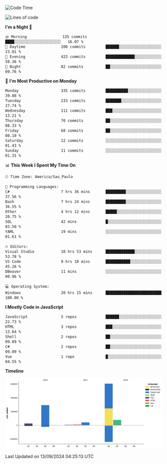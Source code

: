 <!--START_SECTION:waka-->
![Code Time](http://img.shields.io/badge/Code%20Time-2%2C698%20hrs%2053%20mins-blue)

![Lines of code](https://img.shields.io/badge/From%20Hello%20World%20I%27ve%20Written-1.1%20million%20lines%20of%20code-blue)

**I'm a Night 🦉** 

```text
🌞 Morning                135 commits         ████░░░░░░░░░░░░░░░░░░░░░   16.07 % 
🌆 Daytime                200 commits         ██████░░░░░░░░░░░░░░░░░░░   23.81 % 
🌃 Evening                423 commits         █████████████░░░░░░░░░░░░   50.36 % 
🌙 Night                  82 commits          ██░░░░░░░░░░░░░░░░░░░░░░░   09.76 % 
```
📅 **I'm Most Productive on Monday** 

```text
Monday                   335 commits         ██████████░░░░░░░░░░░░░░░   39.88 % 
Tuesday                  233 commits         ███████░░░░░░░░░░░░░░░░░░   27.74 % 
Wednesday                111 commits         ███░░░░░░░░░░░░░░░░░░░░░░   13.21 % 
Thursday                 70 commits          ██░░░░░░░░░░░░░░░░░░░░░░░   08.33 % 
Friday                   68 commits          ██░░░░░░░░░░░░░░░░░░░░░░░   08.10 % 
Saturday                 12 commits          ░░░░░░░░░░░░░░░░░░░░░░░░░   01.43 % 
Sunday                   11 commits          ░░░░░░░░░░░░░░░░░░░░░░░░░   01.31 % 
```


📊 **This Week I Spent My Time On** 

```text
🕑︎ Time Zone: America/Sao_Paulo

💬 Programming Languages: 
C#                       7 hrs 36 mins       █████████░░░░░░░░░░░░░░░░   37.56 % 
Bash                     7 hrs 24 mins       █████████░░░░░░░░░░░░░░░░   36.55 % 
Other                    4 hrs 12 mins       █████░░░░░░░░░░░░░░░░░░░░   20.75 % 
SQL                      42 mins             █░░░░░░░░░░░░░░░░░░░░░░░░   03.50 % 
YAML                     19 mins             ░░░░░░░░░░░░░░░░░░░░░░░░░   01.61 % 

🔥 Editors: 
Visual Studio            10 hrs 53 mins      █████████████░░░░░░░░░░░░   53.78 % 
VS Code                  9 hrs 10 mins       ███████████░░░░░░░░░░░░░░   45.26 % 
DBeaver                  11 mins             ░░░░░░░░░░░░░░░░░░░░░░░░░   00.96 % 

💻 Operating System: 
Windows                  20 hrs 15 mins      █████████████████████████   100.00 % 
```

**I Mostly Code in JavaScript** 

```text
JavaScript               5 repos             ██████░░░░░░░░░░░░░░░░░░░   22.73 % 
HTML                     3 repos             ███░░░░░░░░░░░░░░░░░░░░░░   13.64 % 
Shell                    2 repos             ██░░░░░░░░░░░░░░░░░░░░░░░   09.09 % 
C#                       2 repos             ██░░░░░░░░░░░░░░░░░░░░░░░   09.09 % 
Vue                      1 repo              █░░░░░░░░░░░░░░░░░░░░░░░░   04.55 % 
```



**Timeline**

![Lines of Code chart](https://raw.githubusercontent.com/jonhoffmam/jonhoffmam/master/assets/bar_graph.png)


 Last Updated on 13/09/2024 04:25:13 UTC
<!--END_SECTION:waka-->

